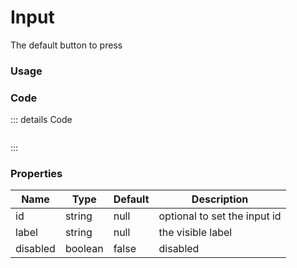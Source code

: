 <script setup>
import {YInputEmail} from 'bedrock-ui-vue3'
</script>

# Input

The default button to press

<DemoContainer>
  <y-input-email label="Email" hint-text="some help text here" secondary-label="forgottie pw?" more-help-description="fdafdadsf"/>
</DemoContainer>

### Usage


### Code
::: details Code
```js


```
:::



### Properties

| Name     | Type    | Default | Description                  |
|----------|---------|---------|------------------------------|
| id       | string  | null    | optional to set the input id |
| label    | string  | null    | the visible label            |
| disabled | boolean | false   | disabled                     |

